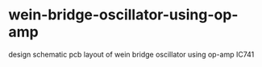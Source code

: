 # wein-bridge-oscillator-using-op-amp
design schematic pcb layout of wein bridge oscillator using op-amp IC741
